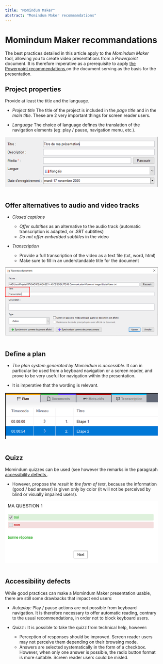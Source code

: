 ```yaml
---
title: "Momindum Maker"
abstract: "Momindum Maker recommandations"
---
```


# Momindum Maker recommandations 

The best practices detailed in this article apply to the *Momindum Maker* tool, allowing you to create video presentations from a *Powerpoint* document.
It is therefore imperative as a prerequisite to apply <a href="/en/editorial-content/powerpoint/"> the Powerpoint recommendations </a> on the document serving as the basis for the presentation.

## Project properties
Provide at least the title and the language.

- *Project title*
The title of the project is included in the *page title* and in the *main title*.
These are 2 very important things for screen reader users.

- *Language*
The choice of language defines the translation of the navigation elements (eg: play / pause, navigation menu, etc.).

<img alt="" src="/fr/contenu-et-communication/images/titre-presentation.png" class="img-fluid" />  &nbsp;

## Offer alternatives to audio and video tracks
- *Closed captions*
	- *Offer subtitles* as an alternative to the audio track (automatic transcription is adapted, or .SRT subtitles)
	- *Do not offer embedded subtitles* in the video

- *Transcription*
	- Provide a full transcription of the video as a text file (txt, word, html)
	- Make sure to fill in an understandable title for the document
	
<img alt="" src="/fr/contenu-et-communication/images/momindum-alternative.png" class="img-fluid" />  &nbsp;
	
## Define a plan
- *The plan system generated by Momindum is accessible.*
It can in particular be used from a keyboard navigation or a screen reader, and prove to be very useful for navigation within the presentation.

- It is imperative that the wording is relevant.

<img alt="" src="/fr/contenu-et-communication/images/momindum-plan.png" class="img-fluid" />  &nbsp;
	
## Quizz
Momindum quizzes can be used (see however the remarks in the paragraph <a href="/en/editorial-content/e-learning/momindum/#accessibility-defects"> accessibility defects </a>.

- However, propose *the result in the form of text*, because the information (good / bad answer) is given only by color (it will not be perceived by blind or visually impaired users).

<img alt="" src="/fr/contenu-et-communication/images/momindum-quizz.png" class="img-fluid" />  &nbsp;
	
## Accessibility defects

While good practices can make a Momindum Maker presentation usable, there are still some drawbacks that impact end users:

- *Autoplay:*
Play / pause actions are not possible from keyboard navigation.
It is therefore necessary to offer automatic reading, contrary to the usual recommendations, in order not to block keyboard users.

- *Quizz :*
It is possible to take the quizz from technical help, however:

	- Perception of responses should be improved.
	Screen reader users may not perceive them depending on their browsing mode.
	- Answers are selected systematically in the form of a checkbox.
	However, when only one answer is possible, the radio button format is more suitable.
	Screen reader users could be misled.




